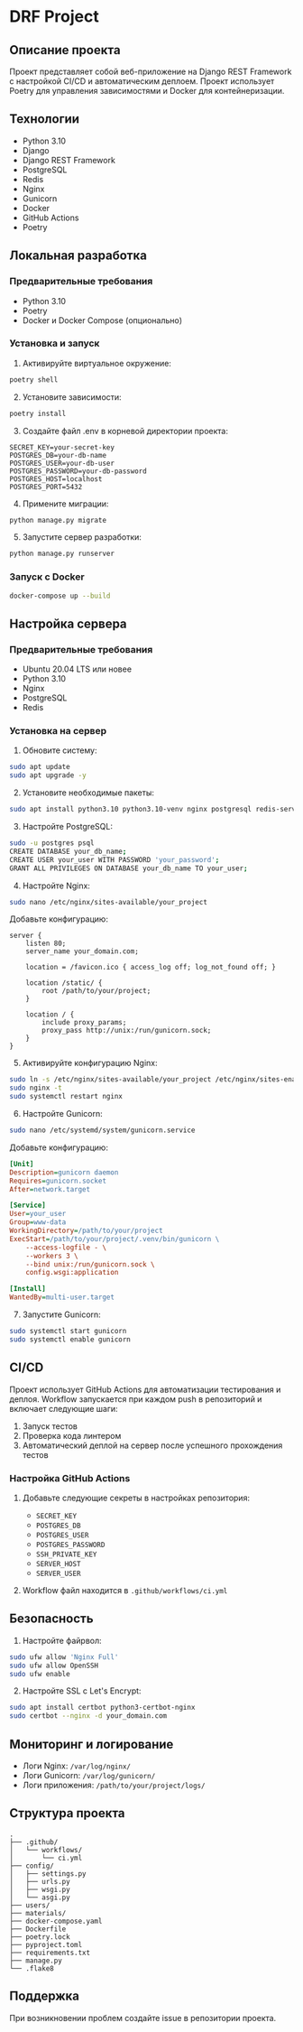 # DRF Project

## Описание проекта
Проект представляет собой веб-приложение на Django REST Framework с настройкой CI/CD и автоматическим деплоем. Проект использует Poetry для управления зависимостями и Docker для контейнеризации.

## Технологии
- Python 3.10
- Django
- Django REST Framework
- PostgreSQL
- Redis
- Nginx
- Gunicorn
- Docker
- GitHub Actions
- Poetry

## Локальная разработка

### Предварительные требования
- Python 3.10
- Poetry
- Docker и Docker Compose (опционально)

### Установка и запуск

1. Активируйте виртуальное окружение:
```bash
poetry shell
```

2. Установите зависимости:
```bash
poetry install
```

3. Создайте файл .env в корневой директории проекта:
```env
SECRET_KEY=your-secret-key
POSTGRES_DB=your-db-name
POSTGRES_USER=your-db-user
POSTGRES_PASSWORD=your-db-password
POSTGRES_HOST=localhost
POSTGRES_PORT=5432
```

4. Примените миграции:
```bash
python manage.py migrate
```

5. Запустите сервер разработки:
```bash
python manage.py runserver
```

### Запуск с Docker
```bash
docker-compose up --build
```

## Настройка сервера

### Предварительные требования
- Ubuntu 20.04 LTS или новее
- Python 3.10
- Nginx
- PostgreSQL
- Redis

### Установка на сервер

1. Обновите систему:
```bash
sudo apt update
sudo apt upgrade -y
```

2. Установите необходимые пакеты:
```bash
sudo apt install python3.10 python3.10-venv nginx postgresql redis-server
```

3. Настройте PostgreSQL:
```bash
sudo -u postgres psql
CREATE DATABASE your_db_name;
CREATE USER your_user WITH PASSWORD 'your_password';
GRANT ALL PRIVILEGES ON DATABASE your_db_name TO your_user;
```

4. Настройте Nginx:
```bash
sudo nano /etc/nginx/sites-available/your_project
```

Добавьте конфигурацию:
```nginx
server {
    listen 80;
    server_name your_domain.com;

    location = /favicon.ico { access_log off; log_not_found off; }
    
    location /static/ {
        root /path/to/your/project;
    }

    location / {
        include proxy_params;
        proxy_pass http://unix:/run/gunicorn.sock;
    }
}
```

5. Активируйте конфигурацию Nginx:
```bash
sudo ln -s /etc/nginx/sites-available/your_project /etc/nginx/sites-enabled
sudo nginx -t
sudo systemctl restart nginx
```

6. Настройте Gunicorn:
```bash
sudo nano /etc/systemd/system/gunicorn.service
```

Добавьте конфигурацию:
```ini
[Unit]
Description=gunicorn daemon
Requires=gunicorn.socket
After=network.target

[Service]
User=your_user
Group=www-data
WorkingDirectory=/path/to/your/project
ExecStart=/path/to/your/project/.venv/bin/gunicorn \
    --access-logfile - \
    --workers 3 \
    --bind unix:/run/gunicorn.sock \
    config.wsgi:application

[Install]
WantedBy=multi-user.target
```

7. Запустите Gunicorn:
```bash
sudo systemctl start gunicorn
sudo systemctl enable gunicorn
```

## CI/CD

Проект использует GitHub Actions для автоматизации тестирования и деплоя. Workflow запускается при каждом push в репозиторий и включает следующие шаги:

1. Запуск тестов
2. Проверка кода линтером
3. Автоматический деплой на сервер после успешного прохождения тестов

### Настройка GitHub Actions

1. Добавьте следующие секреты в настройках репозитория:
   - `SECRET_KEY`
   - `POSTGRES_DB`
   - `POSTGRES_USER`
   - `POSTGRES_PASSWORD`
   - `SSH_PRIVATE_KEY`
   - `SERVER_HOST`
   - `SERVER_USER`

2. Workflow файл находится в `.github/workflows/ci.yml`

## Безопасность

1. Настройте файрвол:
```bash
sudo ufw allow 'Nginx Full'
sudo ufw allow OpenSSH
sudo ufw enable
```

2. Настройте SSL с Let's Encrypt:
```bash
sudo apt install certbot python3-certbot-nginx
sudo certbot --nginx -d your_domain.com
```

## Мониторинг и логирование

- Логи Nginx: `/var/log/nginx/`
- Логи Gunicorn: `/var/log/gunicorn/`
- Логи приложения: `/path/to/your/project/logs/`

## Структура проекта
```
.
├── .github/
│   └── workflows/
│       └── ci.yml
├── config/
│   ├── settings.py
│   ├── urls.py
│   ├── wsgi.py
│   └── asgi.py
├── users/
├── materials/
├── docker-compose.yaml
├── Dockerfile
├── poetry.lock
├── pyproject.toml
├── requirements.txt
├── manage.py
└── .flake8
```

## Поддержка

При возникновении проблем создайте issue в репозитории проекта. 
